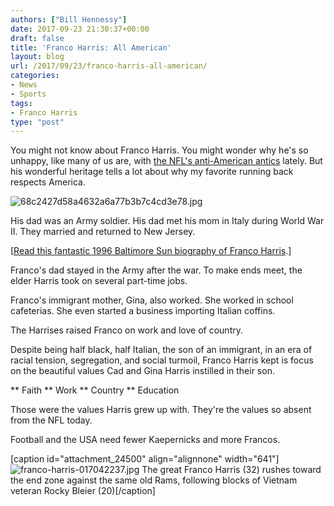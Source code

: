 ```yaml
---
authors: ["Bill Hennessy"]
date: 2017-09-23 21:30:37+00:00
draft: false
title: 'Franco Harris: All American'
layout: blog
url: /2017/09/23/franco-harris-all-american/
categories:
- News
- Sports
tags:
- Franco Harris
type: "post"
---
```


You might not know about Franco Harris. You might wonder why he's so unhappy, like many of us are, with [the NFL's anti-American antics](https://hennessysview.com/2017/09/23/nfl-hates-football-fans-fire-them-all/) lately. But his wonderful heritage tells a lot about why my favorite running back respects America.

![68c2427d58a4632a6a77b3b7c4cd3e78.jpg](https://hennessysview.com/wp-content/uploads/2017/09/68c2427d58a4632a6a77b3b7c4cd3e78.jpg)


His dad was an Army soldier. His dad met his mom in Italy during World War II. They married and returned to New Jersey.

[[Read this fantastic 1996 Baltimore Sun biography of Franco Harris](https://articles.baltimoresun.com/1996-09-22/business/1996266123_1_franco-harris-fort-dix-enigma).]

Franco's dad stayed in the Army after the war. To make ends meet, the elder Harris took on several part-time jobs.

Franco's immigrant mother, Gina, also worked. She worked in school cafeterias. She even started a business importing Italian coffins.

The Harrises raised Franco on work and love of country.

Despite being half black, half Italian, the son of an immigrant, in an era of racial tension, segregation, and social turmoil, Franco Harris kept is focus on the beautiful values Cad and Gina Harris instilled in their son.




** Faith
** Work
** Country
** Education


Those were the values Harris grew up with. They're the values so absent from the NFL today.

Football and the USA need fewer Kaepernicks and more Francos.



[caption id="attachment_24500" align="alignnone" width="641"]![franco-harris-017042237.jpg](https://hennessysview.com/wp-content/uploads/2017/09/franco-harris-017042237.jpg)
The great Franco Harris (32) rushes toward the end zone against the same old Rams, following blocks of Vietnam veteran Rocky Bleier (20)[/caption]


